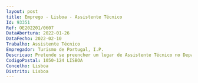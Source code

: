 ```yaml
--- 
layout: post
title: Emprego - Lisboa - Assistente Técnico
Id: 93351
Ref: OE202201/0607
DataAbertura: 2022-01-26
DataFecho: 2022-02-10
Trabalho: Assistente Técnico
Empregador: Turismo de Portugal, I.P.
Descricao: Pretende se preencher um lugar de Assistente Técnico no Departamento de Estruturação da Oferta do Turismo de Portugal com recurso ao mecanismo de mobilidade interna, para o desempenho das seguintes funções • Tratamento de expediente• Tratamento de dados internos• Apoio administrativo ao departamento
CodigoPostal: 1050-124 LISBOA
Concelho: Lisboa
Distrito: Lisboa
--- 
```

